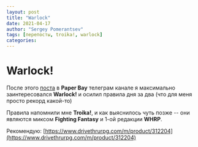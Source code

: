 ```yaml
---
layout: post
title: "Warlock"
date: 2021-04-17
author: "Sergey Pomerantsev"
tags: [перепосты, troika!, warlock]
categories:
---
```


# Warlock!

После этого [поста](https://t.me/paperbay/135?single) в **Paper Bay** телеграм канале я максимально заинтересовался **Warlock!** и осилил правила дня за два (что для меня просто рекорд какой-то)

Правила напомнили мне **Troika!**, и как выяснилось чуть позже -- они являются миксом **Fighting Fantasy** и 1-ой редакции **WHRP**. 

Рекомендую: 
[https://www.drivethrurpg.com/m/product/312204](https://www.drivethrurpg.com/m/product/312204)
